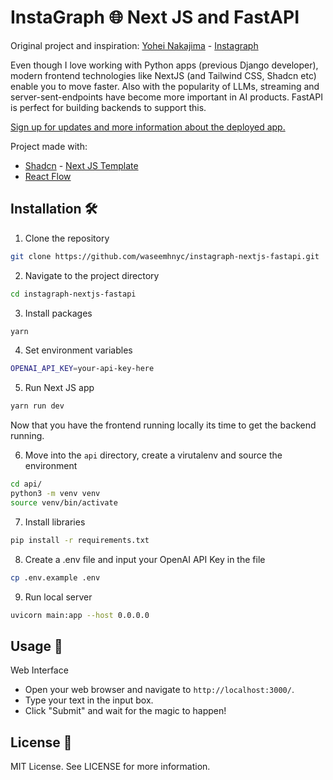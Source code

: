 # InstaGraph 🌐 Next JS and FastAPI

Original project and inspiration: [<a href="https://twitter.com/yoheinakajima">Yohei Nakajima</a>](https://twitter.com/yoheinakajima) - [<a href="https://github.com/yoheinakajima/instagraph">Instagraph</a>](https://github.com/yoheinakajima/instagraph)

Even though I love working with Python apps (previous Django developer), modern frontend technologies like NextJS (and Tailwind CSS, Shadcn etc) enable you to move faster. Also with the popularity of LLMs, streaming and server-sent-endpoints have become more important in AI products. FastAPI is perfect for building backends to support this.

[<a href="https://tally.so/r/mY0676">Sign up for updates and more information about the deployed app.</a>]((https://tally.so/r/mY0676))

Project made with:
- [<a href="https://twitter.com/shadcn">Shadcn</a>](https://twitter.com/shadcn) - [<a href="https://github.com/shadcn/next-template">Next JS Template</a>](https://github.com/shadcn/next-template)
- [<a href="https://reactflow.dev/">React Flow</a>](https://reactflow.dev/)

## Installation 🛠️

1. Clone the repository
```bash
git clone https://github.com/waseemhnyc/instagraph-nextjs-fastapi.git
```
2. Navigate to the project directory
```bash
cd instagraph-nextjs-fastapi
```
3. Install packages
```bash
yarn
```
4. Set environment variables
```bash
OPENAI_API_KEY=your-api-key-here
```
5. Run Next JS app
```bash
yarn run dev
```

Now that you have the frontend running locally its time to get the backend running.

6. Move into the `api` directory, create a virutalenv and source the environment

```bash
cd api/
python3 -m venv venv
source venv/bin/activate
```

7. Install libraries

```bash
pip install -r requirements.txt
```

8. Create a .env file and input your OpenAI API Key in the file

```bash
cp .env.example .env
```

9. Run local server
```bash
uvicorn main:app --host 0.0.0.0
```

## Usage 🎉

Web Interface
- Open your web browser and navigate to `http://localhost:3000/`.
- Type your text in the input box.
- Click "Submit" and wait for the magic to happen!

## License 📝

MIT License. See LICENSE for more information.
